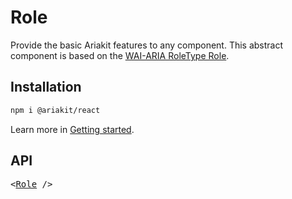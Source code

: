 # Role

<p data-description>
  Provide the basic Ariakit features to any component. This abstract component is based on the <a href="https://w3c.github.io/aria/#roletype">WAI-ARIA RoleType Role</a>.
</p>

## Installation

```sh
npm i @ariakit/react
```

Learn more in [Getting started](/guide/getting-started).

## API

<pre data-api>
&lt;<a href="/apis/role">Role</a> /&gt;
</pre>
